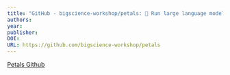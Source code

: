 ```yaml
---
title: "GitHub - bigscience-workshop/petals: 🌸 Run large language models at home, BitTorrent-style. Fine-tuning and inference up to 10x faster than offloading"
authors: 
year: 
publisher: 
DOI: 
URL: https://github.com/bigscience-workshop/petals
---
```


[Petals Github](https://github.com/bigscience-workshop/petals)
